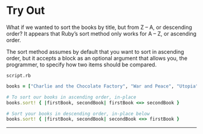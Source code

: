 # Try Out

What if we wanted to sort the books by title, but from Z – A, or descending order? It appears that Ruby’s sort method only works for A – Z, or ascending order.

The sort method assumes by default that you want to sort in ascending order, but it accepts a block as an optional argument that allows you, the programmer, to specify how two items should be compared.

```script.rb```
```ruby
books = ["Charlie and the Chocolate Factory", "War and Peace", "Utopia", "A Brief History of Time", "A Wrinkle in Time"]

# To sort our books in ascending order, in-place
books.sort! { |firstBook, secondBook| firstBook <=> secondBook }

# Sort your books in descending order, in-place below
books.sort! { |firstBook, secondBook| secondBook <=> firstBook }


```
______________________________________
